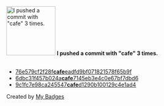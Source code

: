 <img src="https://my-badges.github.io/my-badges/cafe-commit.png" alt="I pushed a commit with &quot;cafe&quot; 3 times." title="I pushed a commit with &quot;cafe&quot; 3 times." width="128">
<strong>I pushed a commit with &quot;cafe&quot; 3 times.</strong>
<br><br>

- <a href="https://github.com/WinJayX/000.Linux/commit/76e579cf2f28fcafeeadfd9bf071821578f65b9f">76e579cf2f28f<strong>cafe</strong>eadfd9bf071821578f65b9f</a>
- <a href="https://github.com/WinJayX/006.Docker-LNMP/commit/6dbc31f457b024acafe7145eb3e4c0e67bf7dbd6">6dbc31f457b024a<strong>cafe</strong>7145eb3e4c0e67bf7dbd6</a>
- <a href="https://github.com/WinJayX/009.PublicCourses/commit/9c1fc7e98ca245547cafed1290b100129c4e1ad4">9c1fc7e98ca245547<strong>cafe</strong>d1290b100129c4e1ad4</a>


Created by <a href="https://github.com/my-badges/my-badges">My Badges</a>